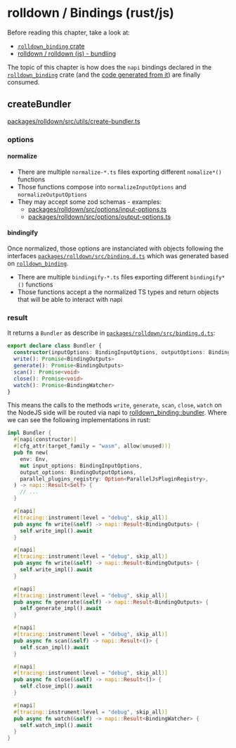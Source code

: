 # rolldown / Bindings (rust/js)

Before reading this chapter, take a look at:

- [`rolldown_binding` crate](./explore-shared.md#rolldown_binding)
- [rolldown / rolldown (js) - bundling](./explore-rolldown-js-bundling.md)

The topic of this chapter is how does the `napi` bindings declared in the [`rolldown_binding`](https://github.com/rolldown/rolldown/tree/main/crates/rolldown_binding) crate (and the [code generated from it](./explore-rolldown-js-bundling.md)) are finally consumed.

## createBundler

[packages/rolldown/src/utils/create-bundler.ts](https://github.com/rolldown/rolldown/blob/main/packages/rolldown/src/utils/create-bundler.ts)

### options

#### normalize

- There are multiple `normalize-*.ts` files exporting different `nomalize*()` functions
- Those functions compose into `normalizeInputOptions` and `normalizeOutputOptions`
- They may accept some zod schemas - examples:
  - [packages/rolldown/src/options/input-options.ts](https://github.com/rolldown/rolldown/blob/main/packages/rolldown/src/options/input-options.ts)
  - [packages/rolldown/src/options/output-options.ts](https://github.com/rolldown/rolldown/blob/main/packages/rolldown/src/options/output-options.ts)

#### bindingify

Once normalized, those options are instanciated with objects following the interfaces [`packages/rolldown/src/binding.d.ts`](https://github.com/rolldown/rolldown/blob/main/packages/rolldown/src/binding.d.ts) which was generated based on [`rolldown_binding`](./explore-rolldown-js-bundling.md#generate-bindings).

- There are multiple `bindingify-*.ts` files exporting different `bindingify*()` functions
- Those functions accept a the normalized TS types and return objects that will be able to interact with napi

### result

It returns a `Bundler` as describe in [`packages/rolldown/src/binding.d.ts`](https://github.com/rolldown/rolldown/blob/main/packages/rolldown/src/binding.d.ts):

```ts
export declare class Bundler {
  constructor(inputOptions: BindingInputOptions, outputOptions: BindingOutputOptions, parallelPluginsRegistry?: ParallelJsPluginRegistry | undefined | null)
  write(): Promise<BindingOutputs>
  generate(): Promise<BindingOutputs>
  scan(): Promise<void>
  close(): Promise<void>
  watch(): Promise<BindingWatcher>
}
```

This means the calls to the methods `write`, `generate`, `scan`, `close`, `watch` on the NodeJS side will be routed via napi to [rolldown_binding::bundler](crates/rolldown_binding/src/bundler.rs). Where we can see the following implementations in rust:

```rust
impl Bundler {
  #[napi(constructor)]
  #[cfg_attr(target_family = "wasm", allow(unused))]
  pub fn new(
    env: Env,
    mut input_options: BindingInputOptions,
    output_options: BindingOutputOptions,
    parallel_plugins_registry: Option<ParallelJsPluginRegistry>,
  ) -> napi::Result<Self> {
    // ...
  }

  #[napi]
  #[tracing::instrument(level = "debug", skip_all)]
  pub async fn write(&self) -> napi::Result<BindingOutputs> {
    self.write_impl().await
  }

  #[napi]
  #[tracing::instrument(level = "debug", skip_all)]
  pub async fn write(&self) -> napi::Result<BindingOutputs> {
    self.write_impl().await
  }

  #[napi]
  #[tracing::instrument(level = "debug", skip_all)]
  pub async fn generate(&self) -> napi::Result<BindingOutputs> {
    self.generate_impl().await
  }

  #[napi]
  #[tracing::instrument(level = "debug", skip_all)]
  pub async fn scan(&self) -> napi::Result<()> {
    self.scan_impl().await
  }

  #[napi]
  #[tracing::instrument(level = "debug", skip_all)]
  pub async fn close(&self) -> napi::Result<()> {
    self.close_impl().await
  }

  #[napi]
  #[tracing::instrument(level = "debug", skip_all)]
  pub async fn watch(&self) -> napi::Result<BindingWatcher> {
    self.watch_impl().await
  }
}
```
